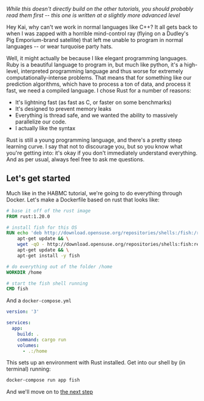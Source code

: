 *While this doesn't directly build on the other tutorials, you should probably read them first -- this one is written at a slightly more advanced level*

Hey Kai, why can't we work in normal languages like C++?
It all gets back to when I was zapped with a horrible mind-control ray (flying on a Dudley's Pig Emporium-brand satellite) that left me unable to program in normal languages -- or wear turquoise party hats.

Well, it might actually be because I like elegant programming languages.
Ruby is a beautiful language to program in, but much like python, it's a high-level, interpreted programming language and thus worse for extremely computationally-intense problems. 
That means that for something like our prediction algorithms, which have to process a ton of data, and process it fast, we need a compiled language.
I chose Rust for a number of reasons:
- It's lightning fast (as fast as C, or faster on some benchmarks)
- It's designed to prevent memory leaks
- Everything is thread safe, and we wanted the ability to massively parallelize our code.
- I actually like the syntax

Rust is still a young programming language, and there's a pretty steep learning curve. 
I say that not to discourage you, but so you know what you're getting into: it's okay if you don't immediately understand everything.
And as per usual, always feel free to ask me questions.

## Let's get started
Much like in the HABMC tutorial, we're going to do everything through Docker.
Let's make a Dockerfile based on rust that looks like:

```Dockerfile
# base it off of the rust image
FROM rust:1.20.0

# install fish for this OS
RUN echo 'deb http://download.opensuse.org/repositories/shells:/fish:/release:/2/Debian_8.0/ /' >> /etc/apt/sources.list.d/fish.list && \
    apt-get update && \
    wget -qO - http://download.opensuse.org/repositories/shells:fish:release:2/Debian_8.0/Release.key | apt-key add - && \
    apt-get update && \
    apt-get install -y fish

# do everything out of the folder /home
WORKDIR /home

# start the fish shell running
CMD fish
```

And a `docker-compose.yml`
```yaml
version: '3'

services:
  app:
    build: .
    command: cargo run
    volumes:
      - .:/home
```

This sets up an environment with Rust installed.
Get into our shell by (in terminal) running:
```bash
docker-compose run app fish
```

And we'll move on to [the next step](rust-02.md)
